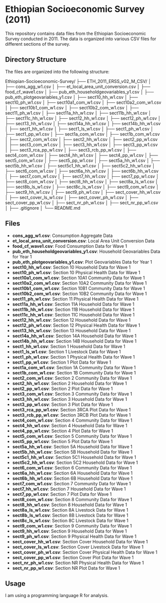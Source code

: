 
# Ethiopian Socioeconomic Survey (2011)

This repository contains data files from the Ethiopian Socioeconomic Survey conducted in 2011. The data is organized into various CSV files for different sections of the survey.

## Directory Structure

The files are organized into the following structure:


Ethiopian-Socioeconomic-Survey/
├── ETH_2011_ERSS_v02_M_CSV/
│   ├── cons_agg_w1.csv
│   ├── et_local_area_unit_conversion.csv
│   ├── food_cf_wave1.csv
│   ├── pub_eth_householdgeovariables_y1.csv
│   ├── pub_eth_plotgeovariables_y1.csv
│   ├── sect10_hh_w1.csv
│   ├── sect10_ph_w1.csv
│   ├── sect10a1_com_w1.csv
│   ├── sect10a2_com_w1.csv
│   ├── sect10b1_com_w1.csv
│   ├── sect10b2_com_w1.csv
│   ├── sect11_ph_w1.csv
│   ├── sect11a_hh_w1.csv
│   ├── sect11b_hh_w1.csv
│   ├── sect11c_hh_w1.csv
│   ├── sect12_hh_w1.csv
│   ├── sect12_ph_w1.csv
│   ├── sect13_hh_w1.csv
│   ├── sect14a_hh_w1.csv
│   ├── sect14b_hh_w1.csv
│   ├── sect1_hh_w1.csv
│   ├── sect1_ls_w1.csv
│   ├── sect1_ph_w1.csv
│   ├── sect1_pp_w1.csv
│   ├── sect1a_com_w1.csv
│   ├── sect1b_com_w1.csv
│   ├── sect2_com_w1.csv
│   ├── sect2_hh_w1.csv
│   ├── sect2_pp_w1.csv
│   ├── sect3_com_w1.csv
│   ├── sect3_hh_w1.csv
│   ├── sect3_pp_w1.csv
│   ├── sect3_rca_pp_w1.csv
│   ├── sect3_rcb_pp_w1.csv
│   ├── sect4_com_w1.csv
│   ├── sect4_hh_w1.csv
│   ├── sect4_pp_w1.csv
│   ├── sect5_com_w1.csv
│   ├── sect5_pp_w1.csv
│   ├── sect5a_hh_w1.csv
│   ├── sect5b_hh_w1.csv
│   ├── sect5c1_hh_w1.csv
│   ├── sect5c2_hh_w1.csv
│   ├── sect6_com_w1.csv
│   ├── sect6a_hh_w1.csv
│   ├── sect6b_hh_w1.csv
│   ├── sect7_com_w1.csv
│   ├── sect7_hh_w1.csv
│   ├── sect7_pp_w1.csv
│   ├── sect8_com_w1.csv
│   ├── sect8_hh_w1.csv
│   ├── sect8a_ls_w1.csv
│   ├── sect8b_ls_w1.csv
│   ├── sect8c_ls_w1.csv
│   ├── sect9_com_w1.csv
│   ├── sect9_hh_w1.csv
│   ├── sect9_ph_w1.csv
│   ├── sect_cover_hh_w1.csv
│   ├── sect_cover_ls_w1.csv
│   ├── sect_cover_ph_w1.csv
│   ├── sect_cover_pp_w1.csv
│   ├── sect_nr_ph_w1.csv
│   ├── sect_nr_pp_w1.csv
│   ├── .gitignore
│   └── README.md



## Files

- **cons_agg_w1.csv**: Consumption Aggregate Data
- **et_local_area_unit_conversion.csv**: Local Area Unit Conversion Data
- **food_cf_wave1.csv**: Food Consumption Data for Wave 1
- **pub_eth_householdgeovariables_y1.csv**: Household Geovariables Data for Year 1
- **pub_eth_plotgeovariables_y1.csv**: Plot Geovariables Data for Year 1
- **sect10_hh_w1.csv**: Section 10 Household Data for Wave 1
- **sect10_ph_w1.csv**: Section 10 Physical Health Data for Wave 1
- **sect10a1_com_w1.csv**: Section 10A1 Community Data for Wave 1
- **sect10a2_com_w1.csv**: Section 10A2 Community Data for Wave 1
- **sect10b1_com_w1.csv**: Section 10B1 Community Data for Wave 1
- **sect10b2_com_w1.csv**: Section 10B2 Community Data for Wave 1
- **sect11_ph_w1.csv**: Section 11 Physical Health Data for Wave 1
- **sect11a_hh_w1.csv**: Section 11A Household Data for Wave 1
- **sect11b_hh_w1.csv**: Section 11B Household Data for Wave 1
- **sect11c_hh_w1.csv**: Section 11C Household Data for Wave 1
- **sect12_hh_w1.csv**: Section 12 Household Data for Wave 1
- **sect12_ph_w1.csv**: Section 12 Physical Health Data for Wave 1
- **sect13_hh_w1.csv**: Section 13 Household Data for Wave 1
- **sect14a_hh_w1.csv**: Section 14A Household Data for Wave 1
- **sect14b_hh_w1.csv**: Section 14B Household Data for Wave 1
- **sect1_hh_w1.csv**: Section 1 Household Data for Wave 1
- **sect1_ls_w1.csv**: Section 1 Livestock Data for Wave 1
- **sect1_ph_w1.csv**: Section 1 Physical Health Data for Wave 1
- **sect1_pp_w1.csv**: Section 1 Plot Data for Wave 1
- **sect1a_com_w1.csv**: Section 1A Community Data for Wave 1
- **sect1b_com_w1.csv**: Section 1B Community Data for Wave 1
- **sect2_com_w1.csv**: Section 2 Community Data for Wave 1
- **sect2_hh_w1.csv**: Section 2 Household Data for Wave 1
- **sect2_pp_w1.csv**: Section 2 Plot Data for Wave 1
- **sect3_com_w1.csv**: Section 3 Community Data for Wave 1
- **sect3_hh_w1.csv**: Section 3 Household Data for Wave 1
- **sect3_pp_w1.csv**: Section 3 Plot Data for Wave 1
- **sect3_rca_pp_w1.csv**: Section 3RCA Plot Data for Wave 1
- **sect3_rcb_pp_w1.csv**: Section 3RCB Plot Data for Wave 1
- **sect4_com_w1.csv**: Section 4 Community Data for Wave 1
- **sect4_hh_w1.csv**: Section 4 Household Data for Wave 1
- **sect4_pp_w1.csv**: Section 4 Plot Data for Wave 1
- **sect5_com_w1.csv**: Section 5 Community Data for Wave 1
- **sect5_pp_w1.csv**: Section 5 Plot Data for Wave 1
- **sect5a_hh_w1.csv**: Section 5A Household Data for Wave 1
- **sect5b_hh_w1.csv**: Section 5B Household Data for Wave 1
- **sect5c1_hh_w1.csv**: Section 5C1 Household Data for Wave 1
- **sect5c2_hh_w1.csv**: Section 5C2 Household Data for Wave 1
- **sect6_com_w1.csv**: Section 6 Community Data for Wave 1
- **sect6a_hh_w1.csv**: Section 6A Household Data for Wave 1
- **sect6b_hh_w1.csv**: Section 6B Household Data for Wave 1
- **sect7_com_w1.csv**: Section 7 Community Data for Wave 1
- **sect7_hh_w1.csv**: Section 7 Household Data for Wave 1
- **sect7_pp_w1.csv**: Section 7 Plot Data for Wave 1
- **sect8_com_w1.csv**: Section 8 Community Data for Wave 1
- **sect8_hh_w1.csv**: Section 8 Household Data for Wave 1
- **sect8a_ls_w1.csv**: Section 8A Livestock Data for Wave 1
- **sect8b_ls_w1.csv**: Section 8B Livestock Data for Wave 1
- **sect8c_ls_w1.csv**: Section 8C Livestock Data for Wave 1
- **sect9_com_w1.csv**: Section 9 Community Data for Wave 1
- **sect9_hh_w1.csv**: Section 9 Household Data for Wave 1
- **sect9_ph_w1.csv**: Section 9 Physical Health Data for Wave 1
- **sect_cover_hh_w1.csv**: Section Cover Household Data for Wave 1
- **sect_cover_ls_w1.csv**: Section Cover Livestock Data for Wave 1
- **sect_cover_ph_w1.csv**: Section Cover Physical Health Data for Wave 1
- **sect_cover_pp_w1.csv**: Section Cover Plot Data for Wave 1
- **sect_nr_ph_w1.csv**: Section NR Physical Health Data for Wave 1
- **sect_nr_pp_w1.csv**: Section NR Plot Data for Wave 1

## Usage

I am using a programming language  R for analysis. 